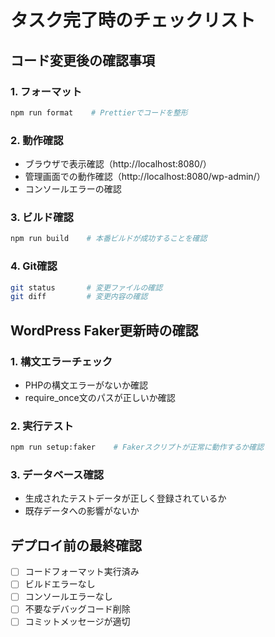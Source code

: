 # タスク完了時のチェックリスト

## コード変更後の確認事項

### 1. フォーマット
```bash
npm run format    # Prettierでコードを整形
```

### 2. 動作確認
- ブラウザで表示確認（http://localhost:8080/）
- 管理画面での動作確認（http://localhost:8080/wp-admin/）
- コンソールエラーの確認

### 3. ビルド確認
```bash
npm run build    # 本番ビルドが成功することを確認
```

### 4. Git確認
```bash
git status       # 変更ファイルの確認
git diff         # 変更内容の確認
```

## WordPress Faker更新時の確認

### 1. 構文エラーチェック
- PHPの構文エラーがないか確認
- require_once文のパスが正しいか確認

### 2. 実行テスト
```bash
npm run setup:faker    # Fakerスクリプトが正常に動作するか確認
```

### 3. データベース確認
- 生成されたテストデータが正しく登録されているか
- 既存データへの影響がないか

## デプロイ前の最終確認
- [ ] コードフォーマット実行済み
- [ ] ビルドエラーなし
- [ ] コンソールエラーなし
- [ ] 不要なデバッグコード削除
- [ ] コミットメッセージが適切
